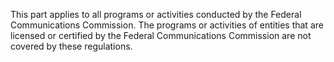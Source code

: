This part applies to all programs or activities conducted by the Federal Communications Commission. The programs or activities of entities that are licensed or certified by the Federal Communications Commission are not covered by these regulations.

